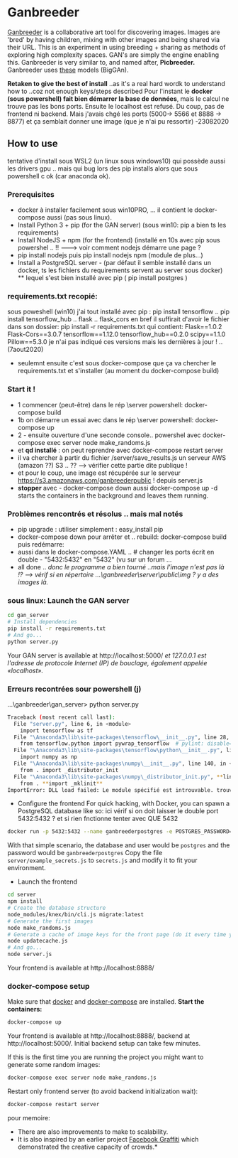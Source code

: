 # Ganbreeder
[Ganbreeder](https://ganbreeder.app) is a collaborative art tool for discovering images. Images are 'bred' by having children, mixing with other images and being shared via their URL. This is an experiment in using breeding + sharing as methods of exploring high complexity spaces. GAN's are simply the engine enabling this. Ganbreeder is very similar to, and named after, **Picbreeder.**
Ganbreeder uses [these](https://tfhub.dev/deepmind/biggan-128/2) models (BigGAn).

**Retaken to give the best of install** ..as it's a real hard wordk to understand how to ..coz not enough keys/steps described
Pour l'instant le **docker (sous powershell) fait bien démarrer la base de données**, mais le calcul ne trouve pas les bons ports.
Ensuite le localhost est refusé. Du coup, pas de frontend ni backend.
Mais j'avais chgé les ports (5000-> 5566 et 8888 -> 8877) et ça semblait donner une image (que je n'ai pu ressortir) -23082020

## How to use
tentative d'install sous WSL2 (un linux sous windows10) qui possède aussi les drivers gpu ..
mais qui bug lors des pip installs alors que sous powershell c ok (car anaconda ok).

### Prerequisites
 * docker à installer facilement sous win10PRO, ... il contient le docker-compose aussi (pas sous linux).
* Install Python 3 + pip (for the GAN server) (sous win10: pip a bien ts les requirements)
* Install NodeJS + npm (for the frontend) (installé en 10s avec pip sous powershel .. !! ---> voir comment nodejs démarre une page ?
* pip install nodejs puis pip install nodejs npm (module de plus...)
* Install a PostgreSQL server - (par défaut il semble installé dans un docker, ts les fichiers du requirements  servent au server sous docker)
** lequel s'est bien installé avec pip ( pip install postgres )

### requirements.txt recopié:
sous poweshell (win10) j'ai tout installé avec pip :
pip install tensorflow .. pip install tensorflow_hub .. flask .. flask_cors
en bref il suffirait d'avoir le fichier dans son dossier: pip install -r requirements.txt 
qui contient:
Flask==1.0.2   Flask-Cors==3.0.7   tensorflow==1.12.0   tensorflow_hub==0.2.0   scipy==1.1.0   Pillow==5.3.0
je n'ai pas indiqué ces versions mais les dernières à jour ! .. (7aout2020)
* seulemnt ensuite c'est sous docker-compose que ça va chercher le requirements.txt et s'installer (au moment du docker-compose build)

### Start it !
* 1 commencer (peut-être) dans le rép \server powershell: docker-compose build
* 1b on démarre un essai avec  dans le rép \server powershell: docker-compose up 
* 2 - ensuite ouverture d'une seconde console.. powershel avec docker-compose exec server node make_randoms.js
* et **qd installé** : on peut reprendre avec docker-compose restart server
* il va chercher à partir du fichier /server/save_results.js un serveur AWS (amazon ??) S3 .. ?? --> vérifier cette partie dite publique !
* et pour le coup, une image est récupérée sur le serveur https://s3.amazonaws.com/ganbreederpublic ! depuis server.js
* **stopper** avec   -   docker-compose down
aussi docker-compose up -d    starts the containers in the background and leaves them running.


### Problèmes rencontrés et résolus .. mais mal notés
* pip upgrade : utiliser simplement : easy_install pip
* docker-compose down pour arrêter et .. rebuild:  docker-compose build puis redémarre: 
* aussi dans le docker-compose.YAML ..   # changer  les ports écrit en double - "5432:5432"  en "5432" (vu sur un forum ...
* all done .. *donc le programme a bien tourné ..mais l'image n'est pas là !? --> vérif si en répertoire ...\ganbreeder\server\public\img ? y a des images là.*

### sous linux: Launch the GAN server
```bash
cd gan_server
# Install dependencies
pip install -r requirements.txt
# And go...
python server.py
```
Your GAN server is available at http://localhost:5000/ 
*et 127.0.0.1 est l'adresse de protocole Internet (IP) de bouclage, également appelée «localhost».*

### Erreurs recontrées sour powershell (j)
...\ganbreeder\gan_server> python server.py
```bash
Traceback (most recent call last):
  File "server.py", line 6, in <module>
    import tensorflow as tf
  File "\Anaconda3\lib\site-packages\tensorflow\__init__.py", line 28, in <module>
    from tensorflow.python import pywrap_tensorflow  # pylint: disable=unused-import
  File "\Anaconda3\lib\site-packages\tensorflow\python\__init__.py", line 47, in <module>
    import numpy as np
  File "\Anaconda3\lib\site-packages\numpy\__init__.py", line 140, in <module>
    from . import _distributor_init
  File "\Anaconda3\lib\site-packages\numpy\_distributor_init.py", **line 34**, in <module>
    from . **import _mklinit**
ImportError: DLL load failed: Le module spécifié est introuvable. trouver quel dll ?
```

* Configure the frontend
For quick hacking, with Docker, you can spawn a PostgreSQL database like so:
ici vérif si on doit laisser le double port 5432:5432 ? et si rien fnctionne tenter avec QUE 5432
```bash
docker run -p 5432:5432 --name ganbreederpostgres -e POSTGRES_PASSWORD=ganbreederpostgres -d postgres
```
With that simple scenario, the database and user would be `postgres` and the password would be `ganbreederpostgres`
Copy the file `server/example_secrets.js` to `secrets.js` and modify it to fit your environment.

* Launch the frontend
```bash
cd server
npm install
# Create the database structure
node_modules/knex/bin/cli.js migrate:latest
# Generate the first images
node make_randoms.js
# Generate a cache of image keys for the front page (do it every time you want to update the front page)
node updatecache.js
# And go...
node server.js
```
Your frontend is available at http://localhost:8888/

### docker-compose setup

Make sure that [docker](https://docs.docker.com/install/) 
and [docker-compose](https://docs.docker.com/compose/install/) are installed.
**Start the containers:**
```bash
docker-compose up
```
Your frontend is available at http://localhost:8888/,
backend at http://localhost:5000/.
Initial backend setup can take few minutes.

If this is the first time you are running the project you might want to generate some random images:
```bash
docker-compose exec server node make_randoms.js
```
Restart only frontend server (to avoid backend initialization wait):
```bash
docker-compose restart server
```

pour memoire: 
* There are also improvements to make to scalability.
* It is also inspired by an earlier project [Facebook Graffiti](http://www.joelsimon.net/facebook-graffiti.html) which demonstrated the creative capacity of crowds.*
